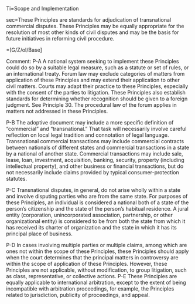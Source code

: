 Ti=Scope and Implementation

sec=These Principles are standards for adjudication of transnational commercial disputes. These Principles may be equally appropriate for the resolution of most other kinds of civil disputes and may be the basis for future initiatives in reforming civil procedure.

=[G/Z/ol/Base]

Comment:
P-A A national system seeking to implement these Principles could do so by a suitable legal measure, such as a statute or set of rules, or an international treaty. Forum law may exclude categories of matters from application of these Principles and may extend their application to other civil matters. Courts may adapt their practice to these Principles, especially with the consent of the parties to litigation. These Principles also establish standards for determining whether recognition should be given to a foreign judgment. See Principle 30. The procedural law of the forum applies in matters not addressed in these Principles.

P-B The adoptive document may include a more specific definition of “commercial” and “transnational.” That task will necessarily involve careful reflection on local legal tradition and connotation of legal language. Transnational commercial transactions may include commercial contracts between nationals of different states and commercial transactions in a state by a national of another state. Commercial transactions may include sale, lease, loan, investment, acquisition, banking, security, property (including intellectual property), and other business or financial transactions, but do not necessarily include claims provided by typical consumer-protection statutes.

P-C Transnational disputes, in general, do not arise wholly within a state and involve disputing parties who are from the same state. For purposes of these Principles, an individual is considered a national both of a state of the person’s citizenship and the state of the person’s habitual residence. A jural entity (corporation, unincorporated association, partnership, or other organizational entity) is considered to be from both the state from which it has received its charter of organization and the state in which it has its principal place of business.

P-D In cases involving multiple parties or multiple claims, among which are ones not within the scope of these Principles, these Principles should apply when the court determines that the principal matters in controversy are within the scope of application of these Principles. However, these Principles are not applicable, without modification, to group litigation, such as class, representative, or collective actions. P-E These Principles are equally applicable to international arbitration, except to the extent of being incompatible with arbitration proceedings, for example, the Principles related to jurisdiction, publicity of proceedings, and appeal.

